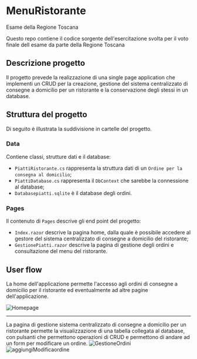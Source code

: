 # MenuRistorante
Esame della Regione Toscana

Questo repo contiene il codice sorgente dell'esercitazione svolta per il voto finale dell esame da parte della Regione Toscana

## Descrizione progetto

Il progetto prevede la realizzazione di una single page application che implementi un CRUD per la creazione, gestione del sistema centralizzato di consegne a
domicilio per un ristorante e la conservazione degli stessi in un database. 


## Struttura del progetto

Di seguito è illustrata la suddivisione in cartelle del progetto.

### Data

Contiene classi, strutture dati e il database:
* `PiattiRistorante.cs` rappresenta la struttura dati di un `Ordine per la consegna al domicilio`;
* `PiattiDatabase.cs` rappresenta il `DbContext` che sarebbe la connessione al database;
* `Databasepiatti.sqlite` è il database degli ordini.


### Pages

Il contenuto di `Pages` descrive gli end point del progetto:
* `Index.razor` descrive la pagina home, dalla quale è possibile accedere al gestore del sistema centralizzato di consegne a
domicilio del ristorante;
* `GestionePiatti.razor` descrive la pagina di gestione degli ordini e consultazione del menu del ristorante.


## User flow

La home dell'applicazione permette l'accesso agli ordini di consegne a
domicilio per il ristorante ed eventualmente ad altre pagine dell'applicazione.


![Homepage](https://user-images.githubusercontent.com/73218491/117290072-a94d0f00-ae6d-11eb-80a7-6e4f55fb21d4.png)

__________

La pagina di gestione sistema centralizzato di consegne a
domicilio per un ristorante permette la visualizzazione di una tabella collegata al database, con pulsanti che permettono operazioni di CRUD e permettono di andare ad un form per modificare un ordine.
![GestioneOrdini](https://user-images.githubusercontent.com/73218491/117292946-13b37e80-ae71-11eb-941c-295d869ffe5f.png)
![aggiungiModificaordine](https://user-images.githubusercontent.com/73218491/117293969-5f1a5c80-ae72-11eb-9876-5477f817911c.JPG)






